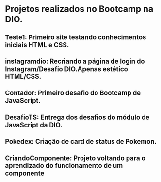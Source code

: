 # Projetos realizados no Bootcamp na DIO.
## Teste1: Primeiro site testando conhecimentos iniciais HTML e CSS.
## instagramdio: Recriando a página de login do Instagram/Desafio DIO.Apenas estético HTML/CSS.
## Contador: Primeiro desafio do Bootcamp de JavaScript.
## DesafioTS: Entrega dos desafios do módulo de JavaScript da DIO.
## Pokedex: Criação de card de status de Pokemon.
## CriandoComponente: Projeto voltando para o aprendizado do funcionamento de um componente
